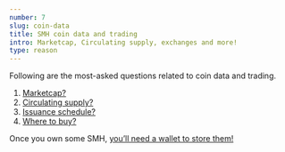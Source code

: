 ```yaml
---
number: 7
slug: coin-data
title: SMH coin data and trading
intro: Marketcap, Circulating supply, exchanges and more!
type: reason
---
```


Following are the most-asked questions related to coin data and trading.

1. [Marketcap?](https://tater-tracker.com)
2. [Circulating supply?](https://dash.spacemesh.io)
3. [Issuance schedule?](https://spacemesh.io/blog/spacemesh-issuance-schedule)
4. [Where to buy?](https://www.coingecko.com/en/coins/spacemesh)

Once you own some SMH, [you’ll need a wallet to store them!](/wallets)